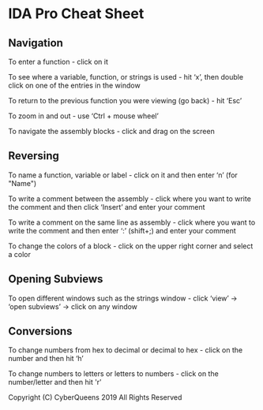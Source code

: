 # IDA Pro Cheat Sheet

## Navigation

To enter a function - click on it

To see where a variable, function, or strings is used - hit ‘x’, then double click on one of the entries in the window

To return to the previous function you were viewing (go back) - hit ‘Esc’

To zoom in and out - use ‘Ctrl + mouse wheel’

To navigate the assembly blocks - click and drag on the screen

## Reversing

To name a function, variable or label - click on it and then enter ‘n’ (for "Name")

To write a comment between the assembly - click where you want to write the comment and then click ‘Insert’ and enter your comment

To write a comment on the same line as assembly - click where you want to write the comment and then enter ‘:’ (shift+;) and enter your comment

To change the colors of a block - click on the upper right corner and select a color

## Opening Subviews

To open different windows such as the strings window - click ‘view’ → ‘open subviews’ → click on any window

## Conversions

To change numbers from hex to decimal or decimal to hex - click on the number and then hit ‘h’ 

To change numbers to letters or letters to numbers - click on the number/letter and then hit 'r'




Copyright (C) CyberQueens 2019 All Rights Reserved
